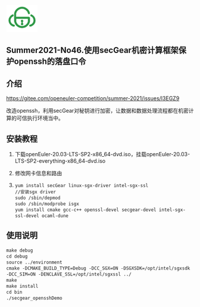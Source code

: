 <img src="docs/logo.png" alt="secGear" style="zoom:100%;" />

## Summer2021-No46.使用secGear机密计算框架保护openssh的落盘口令

## 介绍

https://gitee.com/openeuler-competition/summer-2021/issues/I3EGZ9

改造openssh，利用secGear对秘钥进行加密，让数据和数据处理流程都在机密计算的可信执行环境当中。

## 安装教程

1. 下载openEuler-20.03-LTS-SP2-x86_64-dvd.iso，挂载openEuler-20.03-LTS-SP2-everything-x86_64-dvd.iso

2. 修改网卡信息和路由

3. ```
   yum install secGear linux-sgx-driver intel-sgx-ssl
   //安装sgx driver
   sudo /sbin/depmod
   sudo /sbin/modprobe isgx
   yum install cmake gcc-c++ openssl-devel secgear-devel intel-sgx-ssl-devel ocaml-dune
   ```

## 使用说明

```
make debug
cd debug
source ../environment
cmake -DCMAKE_BUILD_TYPE=Debug -DCC_SGX=ON -DSGXSDK=/opt/intel/sgxsdk -DCC_SIM=ON -DENCLAVE_SSL=/opt/intel/sgxssl ../ 
make 
make install
cd bin
./secgear_opensshDemo
```

